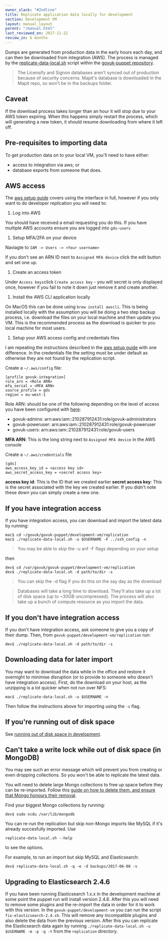 ```yaml
---
owner_slack: "#2ndline"
title: Replicate application data locally for development
section: Development VM
layout: manual_layout
parent: "/manual.html"
last_reviewed_on: 2017-11-22
review_in: 6 months
---
```


Dumps are generated from production data in the early hours each day, and can
then be downloaded from integration (AWS).  The process is managed by the
[replicate-data-local.sh](https://github.com/alphagov/govuk-puppet/blob/master/development-vm/replication/replicate-data-local.sh)
script within the [govuk-puppet
repository](https://github.com/alphagov/govuk-puppet).

> The Licensify and Signon databases aren't synced out of production because of
> security concerns. Mapit's database is downloaded in the Mapit repo, so won’t
> be in the backups folder.

## Caveat

If the download process takes longer than an hour it will stop due to your AWS token expiring. When this happens simply restart the process, which will generating a new token, it should resume downloading from where it left off.

## Pre-requisites to importing data

To get production data on to your local VM, you'll need to have either:

* access to integration via aws; or
* database exports from someone that does.

## AWS access

The [aws setup guide](/manual/user-management-in-aws.html) covers using the interface in full, however if you only
want to do developer replication you will need to:

1. Log into AWS

You should have received a email requesting you do this. If you have multiple AWS accounts ensure you are logged into `gds-users`

1. Setup MFA/2FA on your device

Naviagte to `IAM -> Users -> <Your username>`

If you don't see an ARN ID next to `Assigned MFA device` click the edit button and set one up.

1. Create an access token

Under `Access keys`click `Create access key` - you will secret is only displayed once, however if you fail to note it down just remove it and create another.

1. Install the AWS CLI application locally

On MacOS this can be done using `brew install awscli`. This is being installed locally with the assumption you will be doing a two step backup process, i.e. download the files on your local machine and then update you VM. This is the recommended process as the download is quicker to you local machine for most users.

1. Setup your AWS access config and credentials files

I am repeating the instructions described in the [aws setup guide](/manual/user-management-in-aws.html) with one difference. In the credentials file the setting must be under default as otherwise they are not found by the replication script.

Create a `~/.aws/config` file:

```
[profile govuk-integration]
role_arn = <Role ARN>
mfa_serial = <MFA ARN>
source_profile = gds
region = eu-west-1
```

Role ARN: should be one of the following depending on the level of access you have been configured with [here](https://github.com/alphagov/govuk-aws-data/blob/master/data/infra-security/integration/common.tfvars):

* govuk-admins: arn:aws:iam::210287912431:role/govuk-administrators
* govuk-poweruser: arn:aws:iam::210287912431:role/govuk-poweruser
* govuk-users: arn:aws:iam::210287912431:role/govuk-users

**MFA ARN**: This is the long string next to `Assigned MFA device` in the AWS console

Create a `~/.aws/credentials` file

```
[gds]
aws_access_key_id = <access key id>
aws_secret_access_key = <secret access key>
```

**access key id**: This is the ID that we created earlier
**secret access key**: This is the secret associated with the key we created earlier. If you didn't note these down you can simply create a new one.

## If you have integration access

If you have integration access, you can download and import the latest data by
running:

    mac$ cd ~/govuk/govuk-puppet/development-vm/replication
    mac$ ./replicate-data-local.sh -u $USERNAME -F ../ssh_config -n

> You may be able to skip the -u anf -F flags depending on your setup

then

    dev$ cd /var/govuk/govuk-puppet/development-vm/replication
    dev$ ./replicate-data-local.sh -d path/to/dir -s

> You can skip the -d flag if you do this on the say day as the download

> Databases will take a long time to download. They'll also take up a lot of
> disk space (up to ~30GB uncompressed). The process will also take up a bunch
> of compute resource as you import the data.

## If you don't have integration access

If you don't have integration access, ask someone to give you a copy of their
dump. Then, from `govuk-puppet/development-vm/replication` run:

    dev$ ./replicate-data-local.sh -d path/to/dir -s

## Downloading data for later import

You may want to download the data while in the office and restore it overnight
to minimise disruption (or to provide to someone who doesn't have integration
access).  First, do the download on your host, as the unzipping is a lot
quicker when not run over NFS:

    mac$ ./replicate-data-local.sh -u $USERNAME -n

Then follow the instructions above for importing using the `-s` flag.

## If you're running out of disk space

See [running out of disk space in development](/manual/development-disk-space.html).

## Can't take a write lock while out of disk space (in MongoDB)

You may see such an error message which will prevent you from creating or even dropping collections. So you won't be able to replicate the latest data.

You will need to delete large Mongo collections to free up space before they can be re-imported. Follow this [guide on how to delete them, and ensure that Mongo honours their removal](https://caffinc.github.io/2014/07/mongodb-cant-take-a-write-lock-while-out-of-disk-space/).

Find your biggest Mongo collections by running:

```
dev$ sudo ncdu /var/lib/mongodb
```

You can re-run the replication but skip non-Mongo imports like MySQL if it's already succesfully imported. Use
```
replicate-data-local.sh --help
```
to see the options.

For example, to run an import but skip MySQL and Elasticsearch:

```
dev$ replicate-data-local.sh -q -e -d backups/2017-06-08 -s
```

## Upgrading to Elasticsearch 2.4.6

If you have been running Elasticsearch 1.x.x in the development machine at some point the puppet run will install version 2.4.6. After this you will need to remove some plugins and the re-import the data in order for it to work with this version. In the `govuk-puppet/development-vm` you can run the script `fix-elasticsearch-2.4.sh`. This will remove any incompatible plugins and also delete the data from the previous version. After this you can replicate the Elasticsearch data again by running `./replicate-data-local.sh -u $USERNAME -m -p -q -t` from the `replication` directory.
